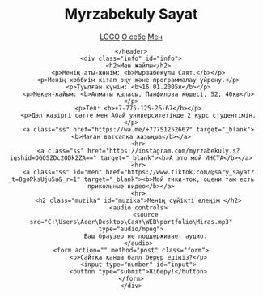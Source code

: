 <!DOCTYPE html>

<html>
<head>
    <title>Мырзабекұлы Саят</title>
    <link rel="stylesheet" href="2.css">
    <meta charset="UTF-8">
    <meta name="viewport" content="width=device-width, initial-scale=1.0">
    <script src="1.js"></script>
</head>
<body>
    <header>
        <h1 class="hh">Myrzabekuly Sayat</h1>
        <nav class="menu">
            <a href="https://univer.kaznpu.kz/user/login?ReturnUrl=%2fnews%2fstudent%2f1%2f" target="_blank">LOGO</a>
            <a href="#info">О себе</a>
            <a href="2.html">Мен</a>
        </nav>
        
    </header>
    <div class="info" id="info">
        <h2>Мен жайлы</h2>
        <p>Менің аты-жөнім: <b>Мырзабекұлы Саят.</b></p>
        <p>Менің хоббиім кітап оқу және программалау үйрену.</p>
        <p>Туылған күнім: <b>16.01.2005ж</b></p>
        <p>Мекен-жайым: <b>Алматы қаласы, Панфилова көшесі, 52, 40кв</b></p>
        <p>Тел: <b>+7-775-125-26-67</b></p>
        <p>Дәл қазіргі сәтте мен Абай университетінде 2 курс студентімін.</p>
        <a class="ss" href="https://wa.me/+77751252667" target="_blank"><b>Маған ватсапқа жазыңыз</b></a>
        <hr>
        <a class="ss" href="https://instagram.com/myrzabekuly.s?igshid=OGQ5ZDc2ODk2ZA==" target="_blank"><b>А это мой ИНСТА</b></a>
        <hr>
        <a class="ss" id="men" href="https://www.tiktok.com/@sary_sayat?_t=8goPksUju5u&_r=1" target="_blank"><b>Мой тики-ток, оцени там есть прикольные видео</b></a>
        <hr>
        <h2 class="muzika" id="muzika">Менің сүйікті өлеңім </h2>
        <audio controls>
            <source src="C:\Users\Acer\Desktop\Саят\WEB\portfolio\Miras.mp3" type="audio/mpeg">
            Ваш браузер не поддерживает аудио.
        </audio>
    <form action="" method="post" class="form">
        <p>Сайтқа қанша балл берер едіңіз?</p>
        <input type="number" id="input">
        <button type="submit">Жіберу!</button>
    </form>
    </div>
    
</body>
</html>

